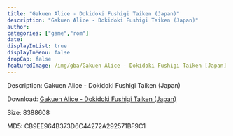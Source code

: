 ```yaml
---
title: "Gakuen Alice - Dokidoki Fushigi Taiken (Japan)"
description: "Gakuen Alice - Dokidoki Fushigi Taiken (Japan)"
author: 
categories: ["game","rom"]
date: 
displayInList: true
displayInMenu: false
dropCap: false
featuredImage: /img/gba/Gakuen Alice - Dokidoki Fushigi Taiken [Japan].jpg
---
```


Description: Gakuen Alice - Dokidoki Fushigi Taiken (Japan)

Download: <a style="text-decoration:underline;" href="https://mega.nz/#!WSQEyKJS!drf9gKXEXHFIQ5-LZVu75XiyP5V2JAsuldIjgOeadWw" target = "_blank" rel = "nofollow" > Gakuen Alice - Dokidoki Fushigi Taiken (Japan)</a>

Size: 8388608

MD5: CB9EE964B373D6C44272A292571BF9C1

